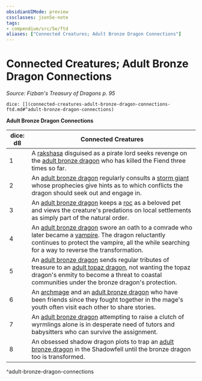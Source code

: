 ```yaml
---
obsidianUIMode: preview
cssclasses: json5e-note
tags:
- compendium/src/5e/ftd
aliases: ["Connected Creatures; Adult Bronze Dragon Connections"]
---
```

# Connected Creatures; Adult Bronze Dragon Connections
*Source: Fizban's Treasury of Dragons p. 95* 

`dice: [](connected-creatures-adult-bronze-dragon-connections-ftd.md#^adult-bronze-dragon-connections)`

**Adult Bronze Dragon Connections**

| dice: d8 | Connected Creatures |
|----------|---------------------|
| 1 | A [rakshasa](/2-Mechanics/CLI/bestiary/fiend/rakshasa.md) disguised as a pirate lord seeks revenge on the [adult bronze dragon](/2-Mechanics/CLI/bestiary/dragon/adult-bronze-dragon.md) who has killed the Fiend three times so far. |
| 2 | An [adult bronze dragon](/2-Mechanics/CLI/bestiary/dragon/adult-bronze-dragon.md) regularly consults a [storm giant](/2-Mechanics/CLI/bestiary/giant/storm-giant.md) whose prophecies give hints as to which conflicts the dragon should seek out and engage in. |
| 3 | An [adult bronze dragon](/2-Mechanics/CLI/bestiary/dragon/adult-bronze-dragon.md) keeps a [roc](/2-Mechanics/CLI/bestiary/monstrosity/roc.md) as a beloved pet and views the creature's predations on local settlements as simply part of the natural order. |
| 4 | An [adult bronze dragon](/2-Mechanics/CLI/bestiary/dragon/adult-bronze-dragon.md) swore an oath to a comrade who later became a [vampire](/2-Mechanics/CLI/bestiary/undead/vampire.md). The dragon reluctantly continues to protect the vampire, all the while searching for a way to reverse the transformation. |
| 5 | An [adult bronze dragon](/2-Mechanics/CLI/bestiary/dragon/adult-bronze-dragon.md) sends regular tributes of treasure to an [adult topaz dragon](/2-Mechanics/CLI/bestiary/dragon/adult-topaz-dragon-ftd.md), not wanting the topaz dragon's enmity to become a threat to coastal communities under the bronze dragon's protection. |
| 6 | An [archmage](/2-Mechanics/CLI/bestiary/humanoid/archmage.md) and an [adult bronze dragon](/2-Mechanics/CLI/bestiary/dragon/adult-bronze-dragon.md) who have been friends since they fought together in the mage's youth often visit each other to share stories. |
| 7 | An [adult bronze dragon](/2-Mechanics/CLI/bestiary/dragon/adult-bronze-dragon.md) attempting to raise a clutch of wyrmlings alone is in desperate need of tutors and babysitters who can survive the assignment. |
| 8 | An obsessed shadow dragon plots to trap an [adult bronze dragon](/2-Mechanics/CLI/bestiary/dragon/adult-bronze-dragon.md) in the Shadowfell until the bronze dragon too is transformed. |
^adult-bronze-dragon-connections